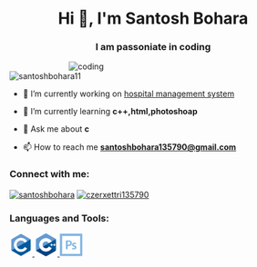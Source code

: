 <h1 align="center">Hi 👋, I'm Santosh Bohara</h1>
<h3 align="center">I am passoniate in coding</h3>
<image align="right" alt="coding" width="400" src="https://cdn.dribbble.com/users/1162077/screenshots/3848914/programmer.gif">

<p align="left"> <img src="https://komarev.com/ghpvc/?username=santoshbohara11&label=Profile%20views&color=0e75b6&style=flat" alt="santoshbohara11" /> </p>

- 🔭 I’m currently working on [hospital management system](https://github.com/santoshbohara11/Hospital_MAnagement_System/blob/master/modified%20version.c)

- 🌱 I’m currently learning **c++,html,photoshoap**

- 💬 Ask me about **c**

- 📫 How to reach me **santoshbohara135790@gmail.com**

<h3 align="left">Connect with me:</h3>
<p align="left">
<a href="https://fb.com/santoshbohara" target="blank"><img align="center" src="https://raw.githubusercontent.com/rahuldkjain/github-profile-readme-generator/master/src/images/icons/Social/facebook.svg" alt="santoshbohara" height="30" width="40" /></a>
<a href="https://instagram.com/czerxettri135790" target="blank"><img align="center" src="https://raw.githubusercontent.com/rahuldkjain/github-profile-readme-generator/master/src/images/icons/Social/instagram.svg" alt="czerxettri135790" height="30" width="40" /></a>
</p>

<h3 align="left">Languages and Tools:</h3>
<p align="left"> <a href="https://www.cprogramming.com/" target="_blank" rel="noreferrer"> <img src="https://raw.githubusercontent.com/devicons/devicon/master/icons/c/c-original.svg" alt="c" width="40" height="40"/> </a> <a href="https://www.w3schools.com/cpp/" target="_blank" rel="noreferrer"> <img src="https://raw.githubusercontent.com/devicons/devicon/master/icons/cplusplus/cplusplus-original.svg" alt="cplusplus" width="40" height="40"/> </a> <a href="https://www.photoshop.com/en" target="_blank" rel="noreferrer"> <img src="https://raw.githubusercontent.com/devicons/devicon/master/icons/photoshop/photoshop-line.svg" alt="photoshop" width="40" height="40"/> </a> </p>


<!--
**santoshbohara11/santoshbohara11** is a ✨ _special_ ✨ repository because its `README.md` (this file) appears on your GitHub profile.

Here are some ideas to get you started:

- 🔭 I’m currently working on ...
- 🌱 I’m currently learning ...
- 👯 I’m looking to collaborate on ...
- 🤔 I’m looking for help with ...
- 💬 Ask me about ...
- 📫 How to reach me: ...
- 😄 Pronouns: ...
- ⚡ Fun fact: ...
-->
